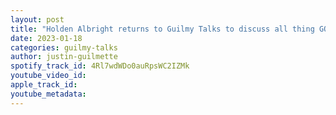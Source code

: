 ```yaml
---
layout: post
title: "Holden Albright returns to Guilmy Talks to discuss all thing GO HARD PRO"
date: 2023-01-18
categories: guilmy-talks
author: justin-guilmette
spotify_track_id: 4Rl7wdWDo0auRpsWC2IZMk
youtube_video_id: 
apple_track_id: 
youtube_metadata: 
---
```

